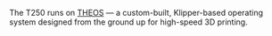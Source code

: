 The T250 runs on [THEOS](https://github.com/MSzturc/THEOS) — a custom-built, Klipper-based operating system designed from the ground up for high-speed 3D printing.
